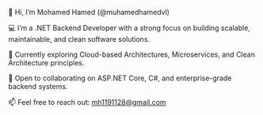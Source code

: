 👋 Hi, I’m Mohamed Hamed (@muhamedhamedvl)

💻 I’m a .NET Backend Developer with a strong focus on building scalable, maintainable, and clean software solutions.

🚀 Currently exploring Cloud-based Architectures, Microservices, and Clean Architecture principles.

🤝 Open to collaborating on ASP.NET Core, C#, and enterprise-grade backend systems.

📫 Feel free to reach out: mh1191128@gmail.com
